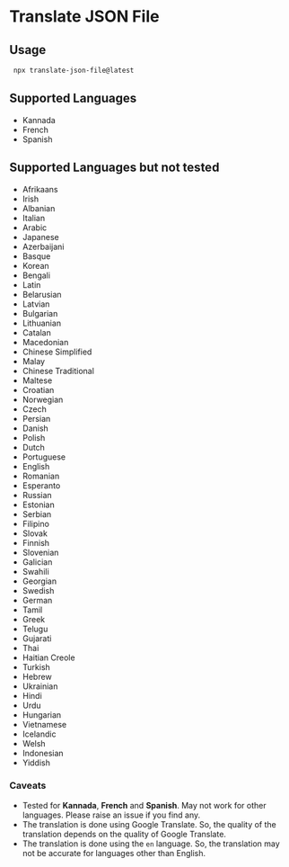 # Translate JSON File

## Usage

```bash
 npx translate-json-file@latest
```

## Supported Languages

- Kannada
- French
- Spanish

## Supported Languages but not tested

- Afrikaans
- Irish
- Albanian
- Italian
- Arabic
- Japanese
- Azerbaijani
- Basque
- Korean
- Bengali
- Latin
- Belarusian
- Latvian
- Bulgarian
- Lithuanian
- Catalan
- Macedonian
- Chinese Simplified
- Malay
- Chinese Traditional
- Maltese
- Croatian
- Norwegian
- Czech
- Persian
- Danish
- Polish
- Dutch
- Portuguese
- English
- Romanian
- Esperanto
- Russian
- Estonian
- Serbian
- Filipino
- Slovak
- Finnish
- Slovenian
- Galician
- Swahili
- Georgian
- Swedish
- German
- Tamil
- Greek
- Telugu
- Gujarati
- Thai
- Haitian Creole
- Turkish
- Hebrew
- Ukrainian
- Hindi
- Urdu
- Hungarian
- Vietnamese
- Icelandic
- Welsh
- Indonesian
- Yiddish

### Caveats

- Tested for **Kannada**, **French** and **Spanish**. May not work for other languages.
  Please raise an issue if you find any.
- The translation is done using Google Translate. So, the quality of the translation
  depends on the quality of Google Translate.
- The translation is done using the `en` language. So, the translation may not be accurate
  for languages other than English.
